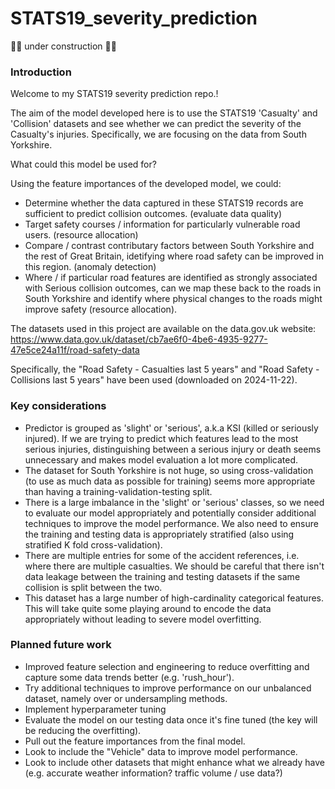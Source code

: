 # STATS19_severity_prediction

👷‍♀️ under construction 👷‍♀️

### Introduction

Welcome to my STATS19 severity prediction repo.!

The aim of the model developed here is to use the STATS19 'Casualty' and 'Collision' datasets and see whether we can predict the severity of the Casualty's injuries. Specifically, we are focusing on the data from South Yorkshire.

What could this model be used for?

Using the feature importances of the developed model, we could:

- Determine whether the data captured in these STATS19 records are sufficient to predict collision outcomes. (evaluate data quality)
- Target safety courses / information for particularly vulnerable road users. (resource allocation)
- Compare / contrast contributary factors between South Yorkshire and the rest of Great Britain, idetifying where road safety can be improved in this region. (anomaly detection)
- Where / if particular road features are identified as strongly associated with Serious collision outcomes, can we map these back to the roads in South Yorkshire and identify where physical changes to the roads might improve safety (resource allocation).

The datasets used in this project are available on the data.gov.uk website:
https://www.data.gov.uk/dataset/cb7ae6f0-4be6-4935-9277-47e5ce24a11f/road-safety-data

Specifically, the "Road Safety - Casualties last 5 years" and "Road Safety - Collisions last 5 years" have been used (downloaded on 2024-11-22).

### Key considerations

- Predictor is grouped as 'slight' or 'serious', a.k.a KSI (killed or seriously injured). If we are trying to predict which features lead to the most serious injuries, distinguishing between a serious injury or death seems unnecessary and makes model evaluation a lot more complicated.
- The dataset for South Yorkshire is not huge, so using cross-validation (to use as much data as possible for training) seems more appropriate than having a training-validation-testing split.
- There is a large imbalance in the 'slight' or 'serious' classes, so we need to evaluate our model appropriately and potentially consider additional techniques to improve the model performance. We also need to ensure the training and testing data is appropriately stratified (also using stratified K fold cross-validation).
- There are multiple entries for some of the accident references, i.e. where there are multiple casualties. We should be careful that there isn't data leakage between the training and testing datasets if the same collision is split between the two.
- This dataset has a large number of high-cardinality categorical features. This will take quite some playing around to encode the data appropriately without leading to severe model overfitting.

### Planned future work

- Improved feature selection and engineering to reduce overfitting and capture some data trends better (e.g. 'rush_hour').
- Try additional techniques to improve performance on our unbalanced dataset, namely over or undersampling methods.
- Implement hyperparameter tuning
- Evaluate the model on our testing data once it's fine tuned (the key will be reducing the overfitting).
- Pull out the feature importances from the final model.
- Look to include the "Vehicle" data to improve model performance.
- Look to include other datasets that might enhance what we already have (e.g. accurate weather information? traffic volume / use data?)
